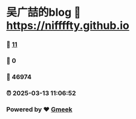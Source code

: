 # 吴广喆的blog :link: https://niffffty.github.io 
### :page_facing_up: [11](https://niffffty.github.io/tag.html) 
### :speech_balloon: 0 
### :hibiscus: 46974 
### :alarm_clock: 2025-03-13 11:06:52 
### Powered by :heart: [Gmeek](https://github.com/Meekdai/Gmeek)
